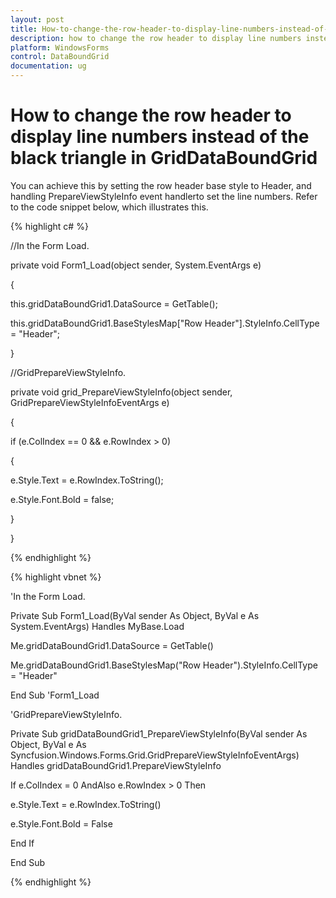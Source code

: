 ```yaml
---
layout: post
title: How-to-change-the-row-header-to-display-line-numbers-instead-of-the-black-triangle-in-GridDataBoundGrid
description: how to change the row header to display line numbers instead of the black triangle in griddataboundgrid
platform: WindowsForms
control: DataBoundGrid
documentation: ug
---
```


# How to change the row header to display line numbers instead of the black triangle in GridDataBoundGrid

You can achieve this by setting the row header base style to Header, and handling PrepareViewStyleInfo event handlerto set the line numbers. Refer to the code snippet below, which illustrates this.

{% highlight c# %}



//In the Form Load.

private void Form1_Load(object sender, System.EventArgs e)

{

this.gridDataBoundGrid1.DataSource = GetTable();

this.gridDataBoundGrid1.BaseStylesMap["Row Header"].StyleInfo.CellType = "Header";

}



//GridPrepareViewStyleInfo.

private void grid_PrepareViewStyleInfo(object sender, GridPrepareViewStyleInfoEventArgs e)

{

if (e.ColIndex == 0 && e.RowIndex > 0)

{

e.Style.Text = e.RowIndex.ToString();

e.Style.Font.Bold = false;

}

}

{% endhighlight %}

{% highlight vbnet %}



'In the Form Load.

Private Sub Form1_Load(ByVal sender As Object, ByVal e As System.EventArgs) Handles MyBase.Load

Me.gridDataBoundGrid1.DataSource = GetTable()

Me.gridDataBoundGrid1.BaseStylesMap("Row Header").StyleInfo.CellType = "Header"

End Sub 'Form1_Load



'GridPrepareViewStyleInfo.

Private Sub gridDataBoundGrid1_PrepareViewStyleInfo(ByVal sender As Object, ByVal e As Syncfusion.Windows.Forms.Grid.GridPrepareViewStyleInfoEventArgs) Handles gridDataBoundGrid1.PrepareViewStyleInfo

If e.ColIndex = 0 AndAlso e.RowIndex > 0 Then

e.Style.Text = e.RowIndex.ToString()

e.Style.Font.Bold = False

End If

End Sub

{% endhighlight %}

